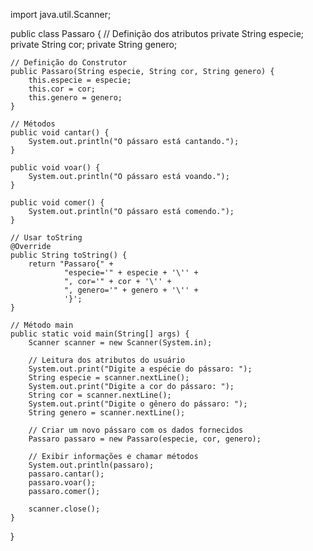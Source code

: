 import java.util.Scanner;

public class Passaro {
    // Definição dos atributos
    private String especie;
    private String cor;
    private String genero;

    // Definição do Construtor
    public Passaro(String especie, String cor, String genero) {
        this.especie = especie;
        this.cor = cor;
        this.genero = genero;
    }

    // Métodos
    public void cantar() {
        System.out.println("O pássaro está cantando.");
    }

    public void voar() {
        System.out.println("O pássaro está voando.");
    }

    public void comer() {
        System.out.println("O pássaro está comendo.");
    }

    // Usar toString
    @Override
    public String toString() {
        return "Passaro{" +
                "especie='" + especie + '\'' +
                ", cor='" + cor + '\'' +
                ", genero='" + genero + '\'' +
                '}';
    }

    // Método main
    public static void main(String[] args) {
        Scanner scanner = new Scanner(System.in);

        // Leitura dos atributos do usuário
        System.out.print("Digite a espécie do pássaro: ");
        String especie = scanner.nextLine();
        System.out.print("Digite a cor do pássaro: ");
        String cor = scanner.nextLine();
        System.out.print("Digite o gênero do pássaro: ");
        String genero = scanner.nextLine();

        // Criar um novo pássaro com os dados fornecidos
        Passaro passaro = new Passaro(especie, cor, genero);

        // Exibir informações e chamar métodos
        System.out.println(passaro);
        passaro.cantar();
        passaro.voar();
        passaro.comer();

        scanner.close();
    }
}
